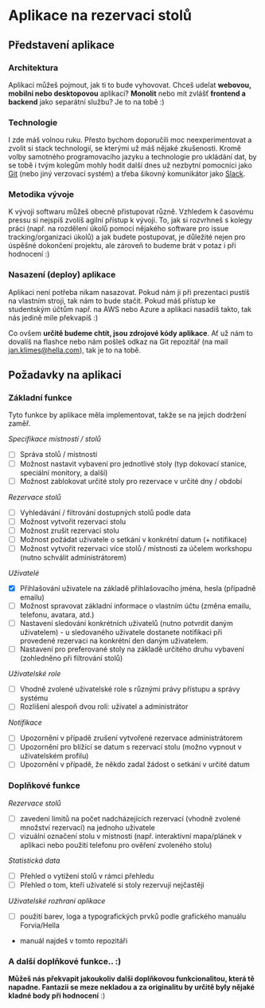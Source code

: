 # Aplikace na rezervaci stolů

## Představení aplikace

### Architektura

Aplikaci můžeš pojmout, jak ti to bude vyhovovat. Chceš udelat **webovou, mobilní nebo desktopovou** aplikaci? **Monolit** nebo mít zvlášť **frontend a backend** jako separátní službu? Je to na tobě :)

### Technologie

I zde máš volnou ruku. Přesto bychom doporučili moc neexperimentovat a zvolit si stack technologií, se kterými už máš nějaké zkušenosti. Kromě volby samotného programovacího jazyku a technologie pro ukládání dat, by se tobě i tvým kolegům mohly hodit další dnes už nezbytní pomocníci jako [Git](https://git-scm.com/) (nebo jiný verzovací systém) a třeba šikovný komunikátor jako [Slack](https://slack.com/).

### Metodika vývoje

K vývoji softwaru můžeš obecně přistupovat různě. Vzhledem k časovému pressu si nejspíš zvolíš agilní přístup k vývoji. To, jak si rozvrhneš s kolegy práci (např. na rozdělení úkolů pomocí nějakého software pro issue tracking/organizaci úkolů) a jak budete postupovat, je důležité nejen pro úspěšné dokončení projektu, ale zároveň to budeme brát v potaz i při hodnocení :)

### Nasazení (deploy) aplikace

Aplikaci není potřeba nikam nasazovat. Pokud nám ji při prezentaci pustíš na vlastním stroji, tak nám to bude stačit. Pokud máš přístup ke studentským účtům např. na AWS nebo Azure a aplikaci nasadíš takto, tak nás jedině mile překvapíš :)

Co ovšem **určitě budeme chtít, jsou zdrojové kódy aplikace**. Ať už nám to dovalíš na flashce nebo nám pošleš odkaz na Git repozitář (na mail jan.klimes@hella.com), tak je to na tobě.

## Požadavky na aplikaci

### Základní funkce

Tyto funkce by aplikace měla implementovat, takže se na jejich dodržení zaměř.

*Specifikace místností / stolů*
- [ ] Správa stolů / místností
- [ ] Možnost nastavit vybavení pro jednotlivé stoly (typ dokovací stanice, speciální monitory, a další)
- [ ] Možnost zablokovat určité stoly pro rezervace v určité dny / období

*Rezervace stolů*
- [ ] Vyhledávání / filtrování dostupných stolů podle data
- [ ] Možnost vytvořit rezervaci stolu  
- [ ] Možnost zrušit rezervaci stolu
- [ ] Možnost požádat uživatele o setkání v konkrétní datum (+ notifikace)
- [ ] Možnost vytvořit rezervaci více stolů / místnosti za účelem workshopu (nutno schválit administrátorem)

*Uživatelé*
- [x] Přihlašování uživatele na základě přihlašovacího jména, hesla (případně emailu)
- [ ] Možnost spravovat základní informace o vlastním účtu (změna emailu, telefonu, avatara, atd.)
- [ ] Nastavení sledování konkrétních uživatelů (nutno potvrdit daným uživatelem) - u sledovaného uživatele dostanete notifikaci při provedené rezervaci na konkrétní den daným uživatelem.
- [ ] Nastavení pro preferované stoly na základě určitého druhu vybavení (zohledněno při filtrování stolů)
  
*Uživatelské role*
- [ ] Vhodně zvolené uživatelské role s různými právy přístupu a správy systému
- [ ] Rozlišení alespoň dvou rolí: uživatel a administrátor

*Notifikace*
- [ ] Upozornění v případě zrušení vytvořené rezervace administrátorem
- [ ] Upozornění pro blížící se datum s rezervací stolu (možno vypnout v uživatelském profilu)
- [ ] Upozornění v případě, že někdo zadal žádost o setkání v určité datum
  
### Doplňkové funkce

*Rezervace stolů*
- [ ] zavedení limitů na počet nadcházejících rezervací (vhodně zvolené množství rezervací) na jednoho uživatele
- [ ] vizuální označení stolu v místnosti (např. interaktivní mapa/plánek v aplikaci nebo použití telefonu pro ověření zvoleného stolu)
 
*Statistická data*
- [ ] Přehled o vytížení stolů v rámci přehledu 
- [ ] Přehled o tom, kteří uživatelé si stoly rezervují nejčastěji

*Uživatelské rozhraní aplikace*
- [ ] použití barev, loga a typografických prvků podle grafického manuálu Forvia/Hella
- manuál najdeš v tomto repozitáři

### A další doplňkové funkce.. :)

**Můžeš nás překvapit jakoukoliv dalši doplňkovou funkcionalitou, která tě napadne. Fantazii se meze nekladou a za originalitu by určitě byly nějaké kladné body při hodnocení** :)